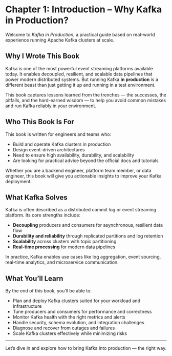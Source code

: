 
# Chapter 1: Introduction – Why Kafka in Production?

Welcome to *Kafka in Production*, a practical guide based on real-world experience running Apache Kafka clusters at scale.

## Why I Wrote This Book

Kafka is one of the most powerful event streaming platforms available today. It enables decoupled, resilient, and scalable data pipelines that power modern distributed systems. But running Kafka **in production** is a different beast than just getting it up and running in a test environment.  

This book captures lessons learned from the trenches — the successes, the pitfalls, and the hard-earned wisdom — to help you avoid common mistakes and run Kafka reliably in your environment.

## Who This Book Is For

This book is written for engineers and teams who:

- Build and operate Kafka clusters in production
- Design event-driven architectures
- Need to ensure high availability, durability, and scalability
- Are looking for practical advice beyond the official docs and tutorials

Whether you are a backend engineer, platform team member, or data engineer, this book will give you actionable insights to improve your Kafka deployment.

## What Kafka Solves

Kafka is often described as a distributed commit log or event streaming platform. Its core strengths include:

- **Decoupling** producers and consumers for asynchronous, resilient data flow
- **Durability and reliability** through replicated partitions and log retention
- **Scalability** across clusters with topic partitioning
- **Real-time processing** for modern data pipelines

In practice, Kafka enables use cases like log aggregation, event sourcing, real-time analytics, and microservice communication.

## What You’ll Learn

By the end of this book, you’ll be able to:

- Plan and deploy Kafka clusters suited for your workload and infrastructure
- Tune producers and consumers for performance and correctness
- Monitor Kafka health with the right metrics and alerts
- Handle security, schema evolution, and integration challenges
- Diagnose and recover from outages and failures
- Scale Kafka clusters effectively while minimizing risks

---

Let’s dive in and explore how to bring Kafka into production — the right way.

